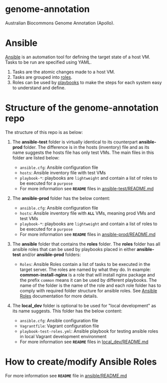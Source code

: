 # genome-annotation
Australian Biocommons Genome Annotation (Apollo).  

# Ansible

[Ansible](https://www.ansible.com/) is an automation tool for defining the target state of a host VM. Tasks to be run are specified using YAML.
1. Tasks are the atomic changes made to a host VM. 
2. Tasks are grouped into [roles](https://docs.ansible.com/ansible/latest/user_guide/playbooks_reuse_roles.html).
3. Roles can be used by [playbooks](https://docs.ansible.com/ansible/latest/user_guide/playbooks.html) to make the steps for each system easy to understand and define.

# Structure of the genome-annotation repo
The structure of this repo is as below: 

1. The **ansible-test** folder is virtually identical to its counterpart **ansible-prod** folder. The difference is in the hosts (inventory) file and as its name suggests the hosts file has only test VMs. The main files in this folder are listed below:
   
   - `ansible.cfg`: Ansible configuration file
   - `hosts`: Ansible inventory file with test VMs
   - `playbook-*`: playbooks are `lightweight` and contain a list of roles to be executed for a `purpose`
   - For more information see **`README`** files in [ansible-test/README.md](ansible-test/README.md)

2. The **ansible-prod** folder has the below content:
   
   - `ansible.cfg`: Ansible configuration file
   - `hosts`: Ansible inventory file with **`ALL`** VMs, meaning prod VMs and test VMs
   - `playbook-*`: playbooks are `lightweight` and contain a list of roles to be executed for a `purpose`
   - For more information see **`README`** files in [ansible-prod/README.md](ansible-prod/README.md) 

3. The **ansible** folder that contains the **roles** folder. The **roles** folder has all ansible roles that can be used by playbooks placed in either **ansible-test** and/or **ansible-prod** folders: 

   - `Roles`: Ansible Roles contain a list of tasks to be executed in the target server. The roles are named by what they do. In example: **common-install-nginx** is a role that will install nginx package and the prefix `common` means it can be used by different playbooks.  The name of the folder is the name of the role and each role folder has to comply with required folder structure for ansible roles. See [Ansible Roles](https://docs.ansible.com/ansible/latest/user_guide/playbooks_reuse_roles.html) documentation for more details.

4. The **local_dev** folder is optional to be used for "local development" as its name suggests. This folder has the below content:
   - `ansible.cfg`: Ansible configuration file
   - `Vagrantfile`: Vagrant configuration file
   - `playbook-test-roles.yml`: Ansible playbook for testing ansible roles in local Vagrant development environment
   - For more information see **`README`** files in [local_dev/README.md](local_dev/README.md) 


# How to create/modify Ansible Roles
For more information see **`README`** file in [ansible/README.md](ansible/README.md)